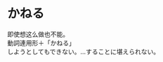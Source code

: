 # かねる

<div class="vocab-term">
<div class="vocab-term-title">即使想这么做也不能。</div>
<div class="vocab-term-content">
動詞連用形＋「かねる」
<br>
しようとしてもできない。…することに堪えられない。
</div>
</div>
